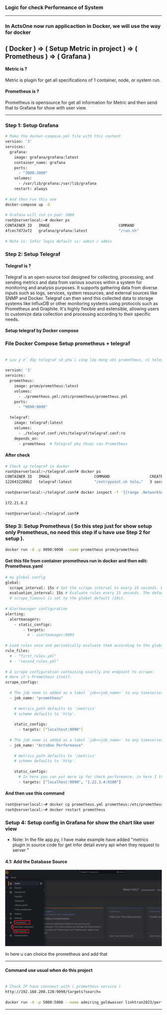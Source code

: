 ### Logic for check Performance of System 

-----

### In ActsOne now run applicaction in Docker, we will use the way for docker

## ( Docker ) => ( Setup Metric in project ) => ( Prometheus ) => ( Grafana )

#### Metric is ?

Metric is plugin for get all specifications of 1 container, node, or system run.

#### Prometheus is ?

Prometheus is opensource for get all information for Metric and then send that to Grafana for show with user view.

-----

### Step 1: Setup Grafana

```bash 
# Make the docker-compose.yml file with this content 
version: '3'
services:
  grafana:
    image: grafana/grafana:latest
    container_name: grafana
    ports:
      - "3000:3000"
    volumes:
      - /var/lib/grafana:/var/lib/grafana
    restart: always

# And then run this one 
docker-compose up -d

# Grafana will run in pod: 3000
root@serverlocal:~# docker ps
CONTAINER ID   IMAGE                               COMMAND                  CREATED          STATUS             PORTS                                       NAMES
4fcec7d72e72   grafana/grafana:latest              "/run.sh"                4 hours ago      Up About an hour   0.0.0.0:3000->3000/tcp, :::3000->3000/tcp   grafana

# Note is: Infor login default is: admin / admin 
```

### Step 2: Setup Telegraf

#### Telegraf is ?

Telegraf is an open-source tool designed for collecting, processing, and sending metrics and data from various sources within a system for monitoring and analysis purposes. It supports gathering data from diverse inputs such as logs, services, system resources, and external sources like SNMP and Docker. Telegraf can then send this collected data to storage systems like InfluxDB or other monitoring systems using protocols such as Prometheus and Graphite. It's highly flexible and extensible, allowing users to customize data collection and processing according to their specific needs.
 

#### Setup telegraf by Docker compose 

### File Docker Compose Setup prometheus + telegraf

```bash 

# Lưu ý ở đây telegraf sẽ phải cùng lớp mạng với prometheus, vì telegraf hoạt động ở nội mạng với Docker

version: '3'
services:
  prometheus:
    image: prom/prometheus:latest
    volumes:
      - ./prometheus.yml:/etc/prometheus/prometheus.yml
    ports:
      - "9090:9090"

  telegraf:
    image: telegraf:latest
    volumes:
      - ./telegraf.conf:/etc/telegraf/telegraf.conf:ro
    depends_on:
      - prometheus  # Telegraf phụ thuộc vào Prometheus

```

#### After check
```bash
# Check ip telegraf in docker 
root@serverlocal:~/telegraf.conf# docker ps
CONTAINER ID   IMAGE                    COMMAND                  CREATED         STATUS             PORTS                                       NAMES
1226432280b2   telegraf:latest          "/entrypoint.sh tele…"   3 seconds ago   Up 2 seconds       

root@serverlocal:~/telegraf.conf# docker inspect -f '{{range .NetworkSettings.Networks}}{{.IPAddress}}{{end}}' 1226432280b2

172.21.0.2

root@serverlocal:~/telegraf.conf#

```
 
### Step 3: Setup Prometheus ( So this step just for show setup only Prometheus, no need this step if u have use Step 2 for setup ).

```bash
docker run -d -p 9090:9090 --name prometheus prom/prometheus
```

#### Get this file from container prometheus run in docker and then edit: Prometheus.yaml
```bash
# my global config
global:
  scrape_interval: 15s # Set the scrape interval to every 15 seconds. Default is every 1 minute.
  evaluation_interval: 15s # Evaluate rules every 15 seconds. The default is every 1 minute.
  # scrape_timeout is set to the global default (10s).

# Alertmanager configuration
alerting:
  alertmanagers:
    - static_configs:
        - targets:
          # - alertmanager:9093

# Load rules once and periodically evaluate them according to the global 'evaluation_interval'.
rule_files:
  # - "first_rules.yml"
  # - "second_rules.yml"

# A scrape configuration containing exactly one endpoint to scrape:
# Here it's Prometheus itself.
scrape_configs:

  # The job name is added as a label `job=<job_name>` to any timeseries scraped from this config.
  - job_name: "prometheus"

    # metrics_path defaults to '/metrics'
    # scheme defaults to 'http'.

    static_configs:
      - targets: ["localhost:9090"]

  # The job name is added as a label `job=<job_name>` to any timeseries scraped from this config.
  - job_name: "ActsOne Performance"

    # metrics_path defaults to '/metrics'
    # scheme defaults to 'http'.

    static_configs:
      # In here you can put more ip for check performance, in here I trust make example
      - targets: ["localhost:9090", "1.22.3.4:9100"] 

```

#### And then use this command 

```bash 
root@serverlocal:~# docker cp prometheus.yml prometheus:/etc/prometheus/prometheus.yml
root@serverlocal:~# docker restart prometheus
```

### Setup 4: Setup config in Grafana for show the chart like user view

* Note: In the file app.py, I have make example have added "metrics plugin in source code for get infor detail every api when they request to server "

#### 4.1: Add the Database Source
![VM](imagesDocs/1.png)

In here u can choice the prometheus and add that

----

#### Command use usual when do this project 

```bash 

# Check IP have connnect with ( prometheus service )
http://192.168.200.128:9090/targets?search=

docker run -d -p 5000:5000 --name admiring_goldwasser linhtran2023/performance_test:v06

```

----

